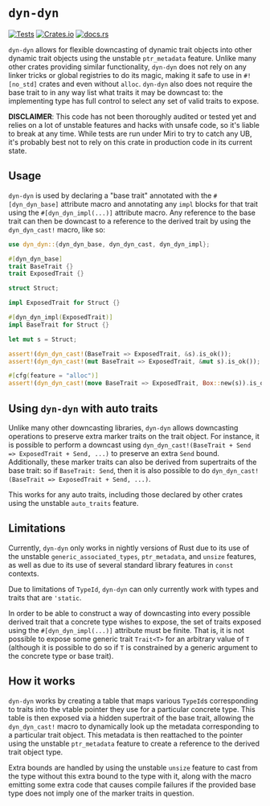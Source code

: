 # `dyn-dyn`

[![Tests](https://img.shields.io/github/actions/workflow/status/aviansie-ben/dyn-dyn/check.yml?branch=master)](https://github.com/aviansie-ben/dyn-dyn/actions/workflows/check.yml)
[![Crates.io](https://img.shields.io/crates/v/dyn-dyn)](https://crates.io/crates/dyn-dyn)
[![docs.rs](https://img.shields.io/docsrs/dyn-dyn)](https://docs.rs/dyn-dyn/)

`dyn-dyn` allows for flexible downcasting of dynamic trait objects into other dynamic trait objects using the unstable `ptr_metadata` feature. Unlike many other crates providing similar functionality, `dyn-dyn` does not rely on any linker tricks or global registries to do its magic, making it safe to use in `#![no_std]` crates and even without `alloc`. `dyn-dyn` also does not require the base trait to in any way list what traits it may be downcast to: the implementing type has full control to select any set of valid traits to expose.

**DISCLAIMER**: This code has not been thoroughly audited or tested yet and relies on a lot of unstable features and hacks with unsafe code, so it's liable to break at any time. While tests are run under Miri to try to catch any UB, it's probably best not to rely on this crate in production code in its current state.

## Usage

`dyn-dyn` is used by declaring a "base trait" annotated with the `#[dyn_dyn_base]` attribute macro and annotating any `impl` blocks for that trait using the `#[dyn_dyn_impl(...)]` attribute macro. Any reference to the base trait can then be downcast to a reference to the derived trait by using the `dyn_dyn_cast!` macro, like so:

```rust
use dyn_dyn::{dyn_dyn_base, dyn_dyn_cast, dyn_dyn_impl};

#[dyn_dyn_base]
trait BaseTrait {}
trait ExposedTrait {}

struct Struct;

impl ExposedTrait for Struct {}

#[dyn_dyn_impl(ExposedTrait)]
impl BaseTrait for Struct {}

let mut s = Struct;

assert!(dyn_dyn_cast!(BaseTrait => ExposedTrait, &s).is_ok());
assert!(dyn_dyn_cast!(mut BaseTrait => ExposedTrait, &mut s).is_ok());

#[cfg(feature = "alloc")]
assert!(dyn_dyn_cast!(move BaseTrait => ExposedTrait, Box::new(s)).is_ok());
```

## Using `dyn-dyn` with auto traits

Unlike many other downcasting libraries, `dyn-dyn` allows downcasting operations to preserve extra marker traits on the trait object. For instance, it is possible to perform a downcast using `dyn_dyn_cast!(BaseTrait + Send => ExposedTrait + Send, ...)` to preserve an extra `Send` bound. Additionally, these marker traits can also be derived from supertraits of the base trait: so if `BaseTrait: Send`, then it is also possible to do `dyn_dyn_cast!(BaseTrait => ExposedTrait + Send, ...)`.

This works for any auto traits, including those declared by other crates using the unstable `auto_traits` feature.

## Limitations

Currently, `dyn-dyn` only works in nightly versions of Rust due to its use of the unstable `generic_associated_types`, `ptr_metadata`, and `unsize` features, as well as due to its use of several standard library features in `const` contexts.

Due to limitations of `TypeId`, `dyn-dyn` can only currently work with types and traits that are `'static`.

In order to be able to construct a way of downcasting into every possible derived trait that a concrete type wishes to expose, the set of traits exposed using the `#[dyn_dyn_impl(...)]` attribute must be finite. That is, it is not possible to expose some generic trait `Trait<T>` for an arbitrary value of `T` (although it is possible to do so if `T` is constrained by a generic argument to the concrete type or base trait).

## How it works

`dyn-dyn` works by creating a table that maps various `TypeId`s corresponding to traits into the vtable pointer they use for a particular concrete type. This table is then exposed via a hidden supertrait of the base trait, allowing the `dyn_dyn_cast!` macro to dynamically look up the metadata corresponding to a particular trait object. This metadata is then reattached to the pointer using the unstable `ptr_metadata` feature to create a reference to the derived trait object type.

Extra bounds are handled by using the unstable `unsize` feature to cast from the type without this extra bound to the type with it, along with the macro emitting some extra code that causes compile failures if the provided base type does not imply one of the marker traits in question.
